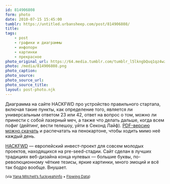 ```yaml
---
id: 814906808
form: photo
date: 2010-07-15 15:45:00
tumblr: https://untitled.urbansheep.com/post/814906808/
title:
tags:
    - post
    - графики и диаграммы
    - инфопорн
    - картинки
    - прекрасное
photo_original_url: https://64.media.tumblr.com/tumblr_l5lkngbQuq1qz4wzio1_1280.png
photo: /media/814906808.png
photo_caption: 
photo_source:
photo_source_url:
photo_source_title:
layout: post-photo.njk
---
```


<p>Диаграмма на сайте HACKFWD про устройство правильного стартапа, включая такие пункты, как определение того, является ли универсальным ответом 23 или 42, ответ на вопрос о том, можно ли принести с собой лазерный меч, а также что делать дальше, когда всем пофиг (дейтинг, вести телешоу, уйти в Секонд Лайф). <a href="http://hackfwd.com/documents/The%20HackFwd%20Blueprint.pdf">PDF-версию можно скачать</a> и распечатать на пенокартоне, чтобы ходить мимо неё каждый день.</p>

<p><a href="http://hackfwd.com/">HACKFWD</a> — европейский инвест-проект для совсем молодых проектов, находящихся на pre-seed-стадии. Сайт сделан в лучших традициях веб-дизайна конца нулевых — большие буквы, по-революционному чёткие тезисы, яркие картинки, много эмоций и всё так бодро вообще. Внушает.</p>

<p><small>(via <a href="http://infothesis.yanamitchell.com/post/789129229/flowchart-shows-the-startup-business-cycle">Yana Mitchell’s fuckyeahinfo</a> • <a href="http://flowingdata.com/2010/07/08/flowchart-shows-the-startup-business-cycle/">Flowing Data</a>)</small></p>
